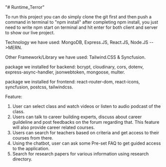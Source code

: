 "# Runtime_Terror"

To run this project you can do simply clone the git first and then push a command in terminal to "npm install" after completing npm install, you just need to write npm start on terminal and hit enter for both client and server to show our live project.

Technology we have used: MongoDB, Express.JS, React.JS, Node.JS -->MERN.

Other Framework/Library we have used: Tailwind.CSS & Syncfusion.

package we installed for backend: bcrypt, cloudinary, cors, dotenv, express-async-handler, jsonwebtoken, mongoose, multer.

package we installed for frontend: react-router-dom, react-icons, syncfusion, postcss, tailwindcss.

Feature:
1. User can select class and watch videos or listen to audio podcast of the class.
2. Users can talk to career building experts, discuss about career guildeline and post feedbacks on the forum regarding that. This feature will also provide career related courses.
3. Users can search for teachers based on criteria and get access to their courses from there.
4. Using the chatbot, user can ask some Pre-set FAQ to get guided access to the application.
5. Search for research papers for various information using research directory.
